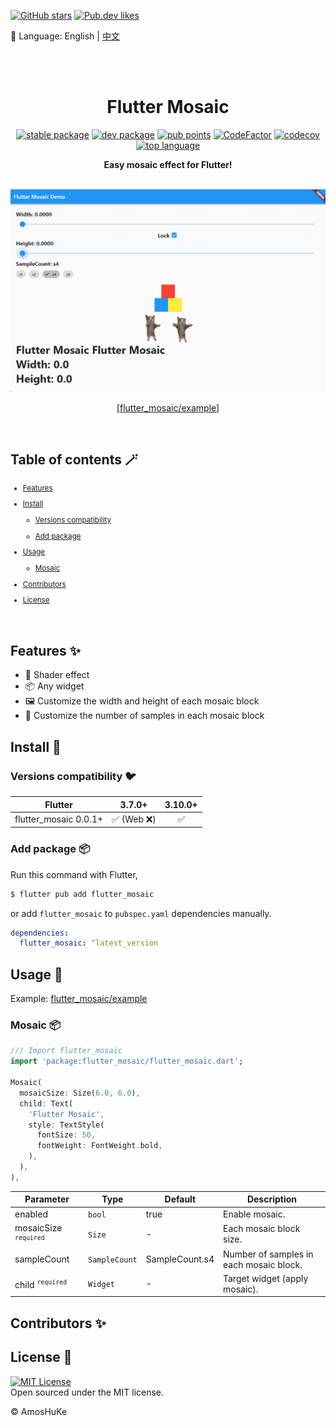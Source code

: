 [![GitHub stars](https://img.shields.io/github/stars/amoshuke/flutter_mosaic?style=social&logo=github&logoColor=1F2328&label=stars)](https://github.com/amoshuke/flutter_mosaic)
[![Pub.dev likes](https://img.shields.io/pub/likes/flutter_mosaic?style=social&logo=flutter&logoColor=168AFD&label=likes)](https://pub.dev/packages/flutter_mosaic)

📓 Language: English | [中文](README-ZH.md)  

<br/><br/>

<h1 align="center">Flutter Mosaic</h1>

<p align="center">
  <a href="https://pub.dev/packages/flutter_mosaic"><img src="https://img.shields.io/pub/v/flutter_mosaic?color=3e4663&label=stable&logo=flutter" alt="stable package" /></a>
  <a href="https://pub.dev/packages/flutter_mosaic"><img src="https://img.shields.io/pub/v/flutter_mosaic?color=3e4663&label=dev&logo=flutter&include_prereleases" alt="dev package" /></a>
  <a href="https://pub.dev/packages/flutter_mosaic/score"><img src="https://img.shields.io/pub/points/flutter_mosaic?color=2E8B57&logo=flutter" alt="pub points" /></a>
  <a href="https://www.codefactor.io/repository/github/amoshuke/flutter_mosaic"><img src="https://img.shields.io/codefactor/grade/github/amoshuke/flutter_mosaic?color=0CAB6B&logo=codefactor" alt="CodeFactor" /></a>
  <a href="https://codecov.io/gh/amoshuke/flutter_mosaic"><img src="https://img.shields.io/codecov/c/github/amoshuke/flutter_mosaic?label=coverage&logo=codecov" alt="codecov" /></a>
  <a href="https://pub.dev/packages/flutter_mosaic"><img src="https://img.shields.io/github/languages/top/amoshuke/flutter_mosaic?color=00B4AB" alt="top language" /></a>
</p>

<p align="center">
  <strong >Easy mosaic effect for Flutter!</strong>
</p>

<br/>

<div align="center">
  <img alt="preview1.gif" src="https://raw.githubusercontent.com/amoshuke/flutter_mosaic/main/README/preview1.gif" />

  [[flutter_mosaic/example][]]

</div>

<br/>

## Table of contents 🪄

<sub>

- [Features](#features-)

- [Install](#install-)

  - [Versions compatibility](#versions-compatibility-)

  - [Add package](#add-package-)

- [Usage](#usage-)

  - [Mosaic](#mosaic-)

- [Contributors](#contributors-)

- [License](#license-)

</sub>

<br/>


## Features ✨  

- 👀 Shader effect
- 📦 Any widget
- 🖼️ Customize the width and height of each mosaic block
- 🎨 Customize the number of samples in each mosaic block


## Install 🎯
### Versions compatibility 🐦  

| Flutter               | 3.7.0+       | 3.10.0+ |  
| ---------             | :----------: | :-----: |  
| flutter_mosaic 0.0.1+ | ✅ (Web ❌) | ✅      |  


### Add package 📦  

Run this command with Flutter,  

```sh
$ flutter pub add flutter_mosaic
```

or add `flutter_mosaic` to `pubspec.yaml` dependencies manually.  

```yaml
dependencies:
  flutter_mosaic: ^latest_version
```


## Usage 📖  

Example: [flutter_mosaic/example][]


### Mosaic 📦  

```dart
/// Import flutter_mosaic
import 'package:flutter_mosaic/flutter_mosaic.dart';

Mosaic(
  mosaicSize: Size(6.0, 6.0),
  child: Text(
    'Flutter Mosaic',
    style: TextStyle(
      fontSize: 50,
      fontWeight: FontWeight.bold,
    ),
  ),
),

```

| Parameter                        | Type          | Default        | Description                             |  
| ---                              | ---           | ---            | ---                                     |  
| enabled                          | `bool`        | true           | Enable mosaic.                          |  
| mosaicSize <sup>`required`</sup> | `Size`        | -              | Each mosaic block size.                 |  
| sampleCount                      | `SampleCount` | SampleCount.s4 | Number of samples in each mosaic block. |  
| child <sup>`required`</sup>      | `Widget`      | -              | Target widget (apply mosaic).           |  


## Contributors ✨  

<!-- readme: contributors -start -->
<!-- readme: contributors -end -->


## License 📄  

[![MIT License](https://img.shields.io/badge/license-MIT-green)](https://github.com/amoshuke/flutter_mosaic/blob/main/LICENSE)  
Open sourced under the MIT license.  

© AmosHuKe


[flutter_mosaic/example]: https://github.com/amoshuke/flutter_mosaic/tree/main/example
